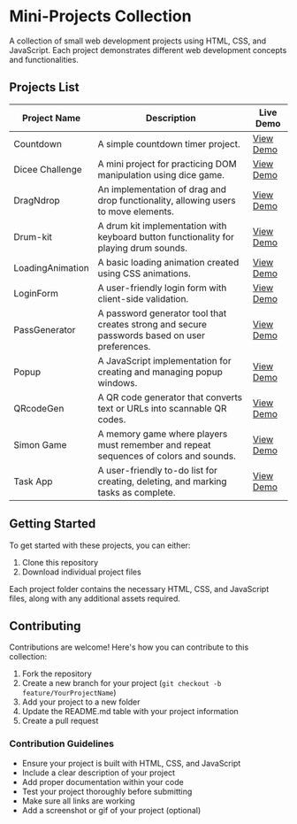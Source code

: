# Mini-Projects Collection

A collection of small web development projects using HTML, CSS, and JavaScript. Each project demonstrates different web development concepts and functionalities.

## Projects List

| Project Name | Description | Live Demo |
|-------------|-------------|-----------|
| Countdown | A simple countdown timer project. | [View Demo](https://telling-collar.surge.sh/) |
| Dicee Challenge | A mini project for practicing DOM manipulation using dice game. | [View Demo](https://diceechallenge.surge.sh/) |
| DragNdrop | An implementation of drag and drop functionality, allowing users to move elements. | [View Demo](https://flashy-hair.surge.sh/) |
| Drum-kit | A drum kit implementation with keyboard button functionality for playing drum sounds. | [View Demo](https://salma223.github.io/Mini-Projects/Drum-kit) |
| LoadingAnimation | A basic loading animation created using CSS animations. | [View Demo](https://salma223.github.io/Mini-Projects/LoadingAnimation) |
| LoginForm | A user-friendly login form with client-side validation. | [View Demo](https://salma223.github.io/Mini-Projects/LoginForm) |
| PassGenerator | A password generator tool that creates strong and secure passwords based on user preferences. | [View Demo](https://salma223.github.io/Mini-Projects/PassGenerator) |
| Popup | A JavaScript implementation for creating and managing popup windows. | [View Demo](https://salma223.github.io/Mini-Projects/Popup) |
| QRcodeGen | A QR code generator that converts text or URLs into scannable QR codes. | [View Demo](https://wanting-pan.surge.sh/) |
| Simon Game | A memory game where players must remember and repeat sequences of colors and sounds. | [View Demo](https://salma223.github.io/Mini-Projects/Simon-Game) |
| Task App | A user-friendly to-do list for creating, deleting, and marking tasks as complete. | [View Demo](https://supreme-money.surge.sh/) |

## Getting Started

To get started with these projects, you can either:
1. Clone this repository
2. Download individual project files

Each project folder contains the necessary HTML, CSS, and JavaScript files, along with any additional assets required.

## Contributing

Contributions are welcome! Here's how you can contribute to this collection:

1. Fork the repository
2. Create a new branch for your project (`git checkout -b feature/YourProjectName`)
3. Add your project to a new folder
4. Update the README.md table with your project information
5. Create a pull request

### Contribution Guidelines

- Ensure your project is built with HTML, CSS, and JavaScript
- Include a clear description of your project
- Add proper documentation within your code
- Test your project thoroughly before submitting
- Make sure all links are working
- Add a screenshot or gif of your project (optional)

